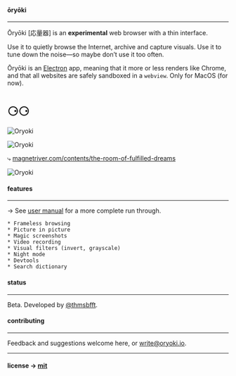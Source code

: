#### ōryōki

---

Ōryōki [応量器] is an **experimental** web browser with a thin interface.

Use it to quietly browse the Internet, archive and capture visuals. Use it to tune down the noise—so maybe don’t use it too often.

Ōryōki is an [Electron](https://electron.atom.io/) app, meaning that it more or less renders like Chrome, and that all websites are safely sandboxed in a `webview`. Only for MacOS (for now).

# ⚆⚆

![Oryoki](https://github.com/thmsbfft/oryoki/blob/dev/oryoki-1.png?raw=true "Oryoki")

![Oryoki](https://github.com/thmsbfft/oryoki/blob/dev/oryoki-2.png?raw=true "Oryoki")

⤷ [magnetriver.com/contents/the-room-of-fulfilled-dreams](http://magnetriver.com/contents/the-room-of-fulfilled-dreams)

![Oryoki](https://github.com/thmsbfft/oryoki/blob/dev/oryoki-3.png?raw=true "Oryoki")

#### features

---

→ See [user manual](https://github.com/thmsbfft/oryoki/blob/master/USER-MANUAL.md) for a more complete run through.

```
* Frameless browsing
* Picture in picture
* Magic screenshots
* Video recording
* Visual filters (invert, grayscale)
* Night mode
* Devtools
* Search dictionary
```

#### status

---

Beta. Developed by [@thmsbfft](https://twitter.com/thmsbfft).

#### contributing

---

Feedback and suggestions welcome here, or write@oryoki.io.

---

#### license → [mit](LICENSE.md)